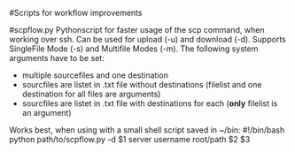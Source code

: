 #Scripts for workflow improvements

#scpflow.py
Pythonscript for faster usage of the scp command, when working over ssh. Can be used for upload (-u) and download (-d). Supports SingleFile Mode (-s) and Multifile Modes (-m). 
The following system arguments have to be set:
- multiple sourcefiles and one destination
- sourcfiles are listet in .txt file without destinations (filelist and one destination for all files are arguments)
- sourcfiles are listet in .txt file with destinations for each (**only** filelist is an argument)

Works best, when using with a small shell script saved in ~/bin:
      #!/bin/bash
      python path/to/scpflow.py -d $1 server username root/path $2 $3